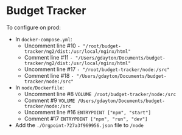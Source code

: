 # Budget Tracker

To configure on prod:

- In `docker-compose.yml`:
    - Uncomment line #10 `- "/root/budget-tracker/ng2/dist:/usr/local/nginx/html"`
    - Comment line #11 `- "/Users/gdayton/Documents/budget-tracker/ng2/dist:/usr/local/nginx/html"`
    - Uncomment line #17 `- "/root/budget-tracker/node:/src"`
    - Comment line #18 `- "/Users/gdayton/Documents/budget-tracker/node:/src"`
- In `node/Dockerfile`:
    - Uncomment line #8 `VOLUME /root/budget-tracker/node:/src`
    - Comment #9 `VOLUME /Users/gdayton/Documents/budget-tracker/node:/src`
    - Uncomment line #16 `ENTRYPOINT ["npm", "start"]`
    - Comment #17 `ENTRYPOINT ["npm", "run", "dev"]`
- Add the `./Orgpoint-727a3f969956.json` file to `/node`